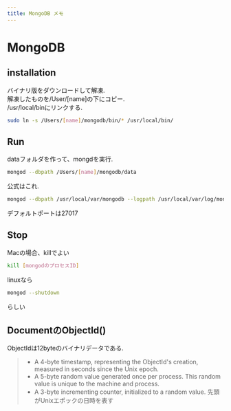 ```yaml
---
title: MongoDB メモ
---
```




# MongoDB

## installation
バイナリ版をダウンロードして解凍.  
解凍したものを/User/[name]の下にコピー.  
/usr/local/binにリンクする.  
```bash
sudo ln -s /Users/[name]/mongodb/bin/* /usr/local/bin/
```
## Run
dataフォルダを作って、mongdを実行.  
```bash
mongod --dbpath /Users/[name]/mongodb/data
```
公式はこれ.    
```bash
mongod --dbpath /usr/local/var/mongodb --logpath /usr/local/var/log/mongodb/mongo.log --fork
```
デフォルトポートは27017

## Stop
Macの場合、killでよい
```bash
kill [mongodのプロセスID]
```

linuxなら
```bash
mongod --shutdown
```
らしい


## DocumentのObjectId()

ObjectIdは12byteのバイナリデータである.  
> -   A 4-byte timestamp, representing the ObjectId's creation, measured in seconds since the Unix epoch.
> -   A 5-byte random value generated once per process. This random value is unique to the machine and process.
> -   A 3-byte incrementing counter, initialized to a random value.
先頭がUnixエポックの日時を表す


